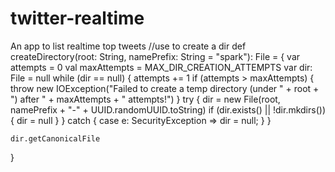 # twitter-realtime
An app to list realtime top tweets 
//use to create a dir
def createDirectory(root: String, namePrefix: String = "spark"): File = {
    var attempts = 0
    val maxAttempts = MAX_DIR_CREATION_ATTEMPTS
    var dir: File = null
    while (dir == null) {
      attempts += 1
      if (attempts > maxAttempts) {
        throw new IOException("Failed to create a temp directory (under " + root + ") after " +
          maxAttempts + " attempts!")
      }
      try {
        dir = new File(root, namePrefix + "-" + UUID.randomUUID.toString)
        if (dir.exists() || !dir.mkdirs()) {
          dir = null
        }
      } catch { case e: SecurityException => dir = null; }
    }

    dir.getCanonicalFile
  }
